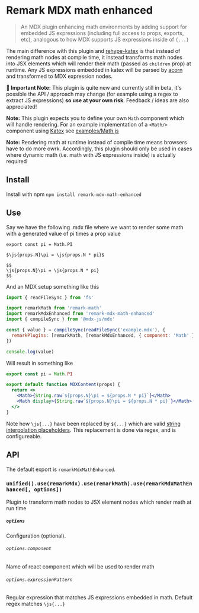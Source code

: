 # Remark MDX math enhanced

> An MDX plugin enhancing math environments by adding support for embedded JS expressions (including full access to props, exports, etc), analogous to how MDX supports JS expressions inside of `{...}`

The main difference with this plugin and [rehype-katex](https://github.com/remarkjs/remark-math/tree/main/packages/rehype-katex) is that instead of rendering math nodes at compile time, it instead transforms math nodes into JSX elements which will render their math (passed as `children` prop) at runtime. Any JS expressions embedded in katex will be parsed by [acorn](https://github.com/acornjs/acorn) and transformed to MDX expression nodes.

**🚨 Important Note:** This plugin is quite new and currently still in beta, it's possible the API / approach may change (for example using a regex to extract JS expressions) **so use at your own risk**. Feedback / ideas are also appreciated!

**Note:** This plugin expects you to define your own `Math` component which will handle rendering. For an example implementation of a `<Math/>` component using [Katex](http://katex.org) see [examples/Math.js](https://github.com/goodproblems/remark-mdx-math-enhanced/tree/master/examples/Math.js)

**Note:** Rendering math at runtime instead of compile time means browsers have to do more owrk. Accordingly, this plugin should only be used in cases where dynamic math (i.e. math with JS expressions inside) is actually required

## Install

Install with npm `npm install remark-mdx-math-enhanced`

## Use 

Say we have the following .mdx file where we want to render some math with a generated value of pi times a prop value

```mdx
export const pi = Math.PI

$\js{props.N}\pi = \js{props.N * pi}$

$$
\js{props.N}\pi = \js{props.N * pi}
$$
```

And an MDX setup something like this

```js
import { readFileSync } from 'fs'

import remarkMath from 'remark-math'
import remarkMdxEnhanced from 'remark-mdx-math-enhanced'
import { compileSync } from '@mdx-js/mdx'

const { value } = compileSync(readFileSync('example.mdx'), {
  remarkPlugins: [remarkMath, [remarkMdxEnhanced, { component: 'Math' }]]
})

console.log(value)
```

Will result in something like

```jsx
export const pi = Math.PI

export default function MDXContent(props) {
  return <>
    <Math>{String.raw`${props.N}\pi = ${props.N * pi}`}</Math>
    <Math display>{String.raw`${props.N}\pi = ${props.N * pi}`}</Math>
  </>
}
```

Note how `\js{...}` have been replaced by `${...}` which are valid [string interpolation placeholders](https://developer.mozilla.org/en-US/docs/Web/JavaScript/Reference/Template_literals#string_interpolation). This replacement is done via regex, and is configureable.


## API

The default export is `remarkMdxMathEnhanced`.

### `unified().use(remarkMdx).use(remarkMath).use(remarkMdxMathEnhanced[, options])`

Plugin to transform math nodes to JSX element nodes which render math at run time

##### `options`

Configuration (optional).

###### `options.component`

Name of react component which will be used to render math

###### `options.expressionPattern`

Regular expression that matches JS expressions embedded in math. Default regex matches `\js{...}`
